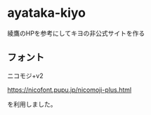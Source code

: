 # ayataka-kiyo
綾鷹のHPを参考にしてキヨの非公式サイトを作る

## フォント
ニコモジ+v2

https://nicofont.pupu.jp/nicomoji-plus.html

を利用しました。
